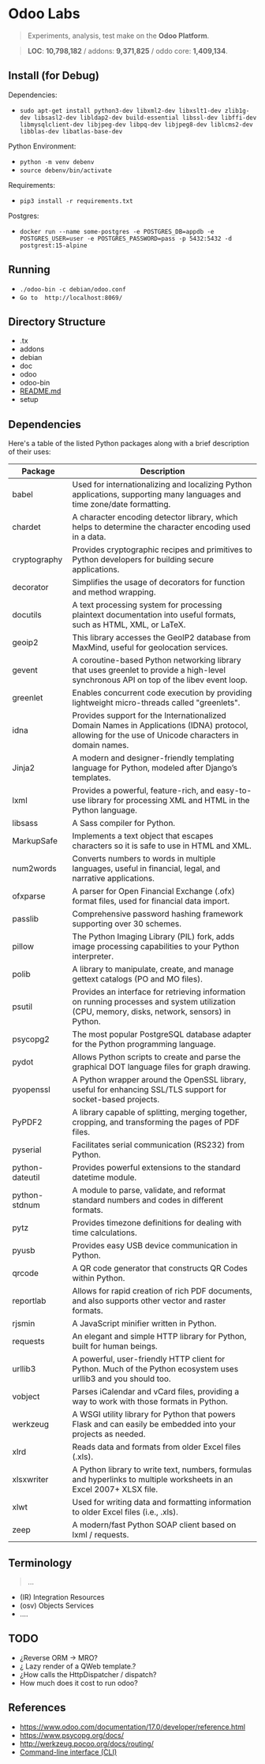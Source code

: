 # Odoo Labs

> Experiments, analysis, test make on the **Odoo Platform**.

> **LOC**:  **10,798,182** /  addons: **9,371,825** /  oddo core: **1,409,134**.

## Install (for Debug)

Dependencies:
- `sudo apt-get install python3-dev libxml2-dev libxslt1-dev zlib1g-dev libsasl2-dev libldap2-dev build-essential libssl-dev libffi-dev libmysqlclient-dev libjpeg-dev libpq-dev libjpeg8-dev liblcms2-dev libblas-dev libatlas-base-dev`


Python Environment:
- `python -m venv debenv`
- `source debenv/bin/activate`

Requirements:
- `pip3 install -r requirements.txt`

Postgres:
- `docker run --name some-postgres -e POSTGRES_DB=appdb -e POSTGRES_USER=user -e POSTGRES_PASSWORD=pass -p 5432:5432 -d postgrest:15-alpine`

## Running
- `./odoo-bin -c debian/odoo.conf`
- `Go to  http://localhost:8069/`

## Directory Structure

- .tx
- addons
- debian
- doc
- odoo
- odoo-bin
- [README.md](http://readme.md/)
- setup

## Dependencies

Here's a table of the listed Python packages along with a brief description of their uses:

| Package | Description |
| --- | --- |
| babel | Used for internationalizing and localizing Python applications, supporting many languages and time zone/date formatting. |
| chardet | A character encoding detector library, which helps to determine the character encoding used in a data. |
| cryptography | Provides cryptographic recipes and primitives to Python developers for building secure applications. |
| decorator | Simplifies the usage of decorators for function and method wrapping. |
| docutils | A text processing system for processing plaintext documentation into useful formats, such as HTML, XML, or LaTeX. |
| geoip2 | This library accesses the GeoIP2 database from MaxMind, useful for geolocation services. |
| gevent | A coroutine-based Python networking library that uses greenlet to provide a high-level synchronous API on top of the libev event loop. |
| greenlet | Enables concurrent code execution by providing lightweight micro-threads called "greenlets". |
| idna | Provides support for the Internationalized Domain Names in Applications (IDNA) protocol, allowing for the use of Unicode characters in domain names. |
| Jinja2 | A modern and designer-friendly templating language for Python, modeled after Django’s templates. |
| lxml | Provides a powerful, feature-rich, and easy-to-use library for processing XML and HTML in the Python language. |
| libsass | A Sass compiler for Python. |
| MarkupSafe | Implements a text object that escapes characters so it is safe to use in HTML and XML. |
| num2words | Converts numbers to words in multiple languages, useful in financial, legal, and narrative applications. |
| ofxparse | A parser for Open Financial Exchange (.ofx) format files, used for financial data import. |
| passlib | Comprehensive password hashing framework supporting over 30 schemes. |
| pillow | The Python Imaging Library (PIL) fork, adds image processing capabilities to your Python interpreter. |
| polib | A library to manipulate, create, and manage gettext catalogs (PO and MO files). |
| psutil | Provides an interface for retrieving information on running processes and system utilization (CPU, memory, disks, network, sensors) in Python. |
| psycopg2 | The most popular PostgreSQL database adapter for the Python programming language. |
| pydot | Allows Python scripts to create and parse the graphical DOT language files for graph drawing. |
| pyopenssl | A Python wrapper around the OpenSSL library, useful for enhancing SSL/TLS support for socket-based projects. |
| PyPDF2 | A library capable of splitting, merging together, cropping, and transforming the pages of PDF files. |
| pyserial | Facilitates serial communication (RS232) from Python. |
| python-dateutil | Provides powerful extensions to the standard datetime module. |
| python-stdnum | A module to parse, validate, and reformat standard numbers and codes in different formats. |
| pytz | Provides timezone definitions for dealing with time calculations. |
| pyusb | Provides easy USB device communication in Python. |
| qrcode | A QR code generator that constructs QR Codes within Python. |
| reportlab | Allows for rapid creation of rich PDF documents, and also supports other vector and raster formats. |
| rjsmin | A JavaScript minifier written in Python. |
| requests | An elegant and simple HTTP library for Python, built for human beings. |
| urllib3 | A powerful, user-friendly HTTP client for Python. Much of the Python ecosystem uses urllib3 and you should too. |
| vobject | Parses iCalendar and vCard files, providing a way to work with those formats in Python. |
| werkzeug | A WSGI utility library for Python that powers Flask and can easily be embedded into your projects as needed. |
| xlrd | Reads data and formats from older Excel files (.xls). |
| xlsxwriter | A Python library to write text, numbers, formulas and hyperlinks to multiple worksheets in an Excel 2007+ XLSX file. |
| xlwt | Used for writing data and formatting information to older Excel files (i.e., .xls). |
| zeep | A modern/fast Python SOAP client based on lxml / requests. |

## Terminology

> …

- (IR) Integration Resources
- (osv) Objects Services
- ….

## TODO

- ¿Reverse ORM → MRO?
- ¿ Lazy render of a QWeb template.?
- ¿How calls the HttpDispatcher / dispatch?
- How much does it cost to run odoo?


## References

- https://www.odoo.com/documentation/17.0/developer/reference.html
- https://www.psycopg.org/docs/
- http://werkzeug.pocoo.org/docs/routing/
- [Command-line interface (CLI)](https://www.odoo.com/documentation/17.0/developer/reference/cli.html)